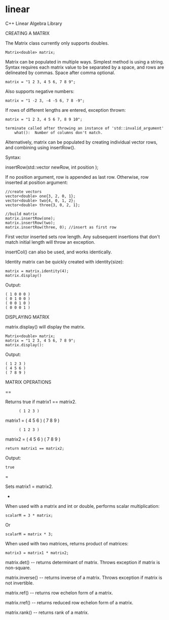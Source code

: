 # linear
C++ Linear Algebra Library

CREATING A MATRIX

The Matrix class currently only supports doubles.

	Matrix<double> matrix;

Matrix can be populated in multiple ways. Simplest method is using a string. Syntax 
requires each matrix value to be separated by a space, and rows are delineated by 
commas. Space after comma optional.

	matrix = "1 2 3, 4 5 6, 7 8 9";
	
Also supports negative numbers:

	matrix = "1 -2 3, -4 -5 6, 7 8 -9";
	
If rows of different lengths are entered, exception thrown:
	
	matrix = "1 2 3, 4 5 6 7, 8 9 10";
	
	terminate called after throwing an instance of 'std::invalid_argument'
		what():  Number of columns don't match.
  

Alternatively, matrix can be populated by creating individual vector rows, and
combining using insertRow().

Syntax:

insertRow(std::vector<T> newRow,
			int position
			);
			
If no position argument, row is appended as last row. Otherwise, row inserted at 
position argument:

	//create vectors
	vector<double> one{3, 2, 0, 1};
    vector<double> two{4, 0, 1, 2};
    vector<double> three{3, 0, 2, 1};
	
	//build matrix
	matrix.insertRow(one);
    matrix.insertRow(two);
    matrix.insertRow(three, 0); //insert as first row


First vector inserted sets row length. Any subsequent insertions that don't match
initial length will throw an exception.

insertCol() can also be used, and works identically.

Identity matrix can be quickly created with identity(size):
	
	matrix = matrix.identity(4);
	matrix.display()
	
Output:

	( 1 0 0 0 )
	( 0 1 0 0 )
	( 0 0 1 0 )
	( 0 0 0 1 )



DISPLAYING MATRIX

matrix.display() will display the matrix.

	Matrix<double> matrix;
	matrix = "1 2 3, 4 5 6, 7 8 9";
	matrix.display():
	
Output:

	( 1 2 3 )
	( 4 5 6 )
	( 7 8 9 )
	


MATRIX OPERATIONS

==

Returns true if matrix1 == matrix2.

		  ( 1 2 3 )
matrix1 = ( 4 5 6 )
		  ( 7 8 9 )
		  
		  ( 1 2 3 )
matrix2 = ( 4 5 6 )
		  ( 7 8 9 )

	return matrix1 == matrix2;

Output:

	true
	

=

Sets matrix1 = matrix2.


*

When used with a matrix and int or double, performs scalar multiplication:

	scalarM = 3 * matrix;

Or

	scalarM = matrix * 3;
	
When used with two matrices, returns product of matrices:

	matrix3 = matrix1 * matrix2;


matrix.det() -- returns determinant of matrix. Throws exception if matrix is non-square.

matrix.inverse() -- returns inverse of a matrix. Throws exception if matrix is not invertible.

matrix.ref() -- returns row echelon form of a matrix.

matrix.rref() -- returns reduced row echelon form of a matrix.

matrix.rank() -- returns rank of a matrix.
	
